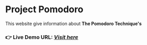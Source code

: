 # Project Pomodoro 
This website give information about **The Pomodoro Technique's**   
### **👉 Live Demo URL:** <a href="https://shreyash00007.github.io/Pomodoro.github.io/index.html">***Visit here***</a>
